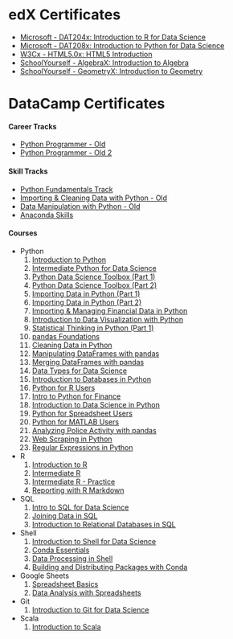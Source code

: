 **edX Certificates**
====================

- [Microsoft - DAT204x: Introduction to R for Data Science](https://courses.edx.org/certificates/8c19c917cbac4fbc88e63d20338ef546)
- [Microsoft - DAT208x: Introduction to Python for Data Science](https://courses.edx.org/certificates/2e8ec966312646ad9a5697f342b6ecff)
- [W3Cx - HTML5.0x: HTML5 Introduction](https://courses.edx.org/certificates/3a1c2b31917a4e768c693720f899969d)
- [SchoolYourself - AlgebraX: Introduction to Algebra](https://courses.edx.org/certificates/f6dbf8dcff354947aff06153b5fb8462)
- [SchoolYourself - GeometryX: Introduction to Geometry](https://courses.edx.org/certificates/f05e37b1e8a347b4bc001a2fb063210a)

**DataCamp Certificates**
=========================

#### Career Tracks

- [Python Programmer - Old](https://www.datacamp.com/statement-of-accomplishment/track/4e55c6d35b94ae97a9824dfebea38d890448feb6)
- [Python Programmer - Old 2](https://www.datacamp.com/statement-of-accomplishment/track/1de989b46e423beacca2a8fed22877fcce8519b7)

#### Skill Tracks

- [Python Fundamentals Track](https://www.datacamp.com/statement-of-accomplishment/track/5d6ed74611456e1154efe7ee70cc6d16092b543f)
- [Importing & Cleaning Data with Python - Old](https://www.datacamp.com/statement-of-accomplishment/track/c17efd4fc0cb28adeed84db9fa06c6b405294ed6)
- [Data Manipulation with Python - Old](https://www.datacamp.com/statement-of-accomplishment/track/2475226d34bacded44ad1436acd6e265394b87d5)
- [Anaconda Skills](https://www.datacamp.com/statement-of-accomplishment/track/4164d8c317b57d72493e53654211149811f6eac9)

#### Courses

- Python
    1. [Introduction to Python](https://www.datacamp.com/statement-of-accomplishment/course/2b11ec2939e7978fbc9989c1935b465b73fb99f2)
    2. [Intermediate Python for Data Science](https://www.datacamp.com/statement-of-accomplishment/course/2b1a1914a423fce52d82e7939838172078235ca0)
    3. [Python Data Science Toolbox (Part 1)](https://www.datacamp.com/statement-of-accomplishment/course/f484bf67e752e9fcce56b371e38b98e1ab06ef44)
    4. [Python Data Science Toolbox (Part 2)](https://www.datacamp.com/statement-of-accomplishment/course/d45b485905050455cbfe666a9e031c36174ffdc9)
    5. [Importing Data in Python (Part 1)](https://www.datacamp.com/statement-of-accomplishment/course/6b98832b0f9be74b9d80f99fa89bcaf280a5491a)
    6. [Importing Data in Python (Part 2)](https://www.datacamp.com/statement-of-accomplishment/course/76eca02a661167b7f947ee851ac5bbd7c49c92c4)
    7. [Importing & Managing Financial Data in Python](https://www.datacamp.com/statement-of-accomplishment/course/e2d47cda1392e3bbb8f53771ddfbc3ddef9a8962)
    8. [Introduction to Data Visualization with Python](https://www.datacamp.com/statement-of-accomplishment/course/64354331dbafb8c89d18d033d4b38782b735fdf8)
    9. [Statistical Thinking in Python (Part 1)](https://www.datacamp.com/statement-of-accomplishment/course/e5bbe7fb7e5517b2134d66ae2f7eebc6654e763e)
    10. [pandas Foundations](https://www.datacamp.com/statement-of-accomplishment/course/1c3c629ffc0ba2e76c2e73cf46c77b3ba419a408)
    11. [Cleaning Data in Python](https://www.datacamp.com/statement-of-accomplishment/course/5886a18f163cdbd12a94a404a616ad21c3f159ea)
    12. [Manipulating DataFrames with pandas](https://www.datacamp.com/statement-of-accomplishment/course/1d171e21e32f0095223226963b252b5819ad4e38)
    13. [Merging DataFrames with pandas](https://www.datacamp.com/statement-of-accomplishment/course/028ffa6da1274c761230d15e3df1930c01260041)
    14. [Data Types for Data Science](https://www.datacamp.com/statement-of-accomplishment/course/d8d22c2475509550b89cd59557a9be35be6aa9be)
    15. [Introduction to Databases in Python](https://www.datacamp.com/statement-of-accomplishment/course/0c6ee250fa36fe3d8f64b8bb6aa704a8303d828c)
    16. [Python for R Users](https://www.datacamp.com/statement-of-accomplishment/course/140b82b7ecaed3cc000a59186f9ec01098b303c0)
    17. [Intro to Python for Finance](https://www.datacamp.com/statement-of-accomplishment/course/f8443761c85741c90348217d438f72e03dc54f85)
    18. [Introduction to Data Science in Python](https://www.datacamp.com/statement-of-accomplishment/course/c7edb4a899d5ece950fdb98e522b24a7a6ffa51f)
    19. [Python for Spreadsheet Users](https://www.datacamp.com/statement-of-accomplishment/course/3d6f119e9659d25a30d664555d29809a7df369bb)
    20. [Python for MATLAB Users](https://www.datacamp.com/statement-of-accomplishment/course/dc435105e8779442167aa8104205797b3b9479ed)
    21. [Analyzing Police Activity with pandas](https://www.datacamp.com/statement-of-accomplishment/course/a7582fa36e9fb8b6e604d283eadd1eecad5ce276)
    22. [Web Scraping in Python](https://www.datacamp.com/statement-of-accomplishment/course/e2641f6abed37c9c5fd14477dd92f4ed1e2b6843)
    23. [Regular Expressions in Python](https://www.datacamp.com/statement-of-accomplishment/course/c0d451c34947f8129e7f3191062a578ac3aa6387)
- R
    1. [Introduction to R](https://www.datacamp.com/statement-of-accomplishment/course/7bdfb819d6a2c6bc4412b9dc8140c7390903124b)
    2. [Intermediate R](https://www.datacamp.com/statement-of-accomplishment/course/584be0e933ca29820d42f5a2824c31ccb2d622b8)
    3. [Intermediate R - Practice](https://www.datacamp.com/statement-of-accomplishment/course/b75a4bf5b1f9c3906f8ed4d599b8c762e7233080)
    4. [Reporting with R Markdown](https://www.datacamp.com/statement-of-accomplishment/course/7035e809e0d9b5f3882397dfe33045f2a7b9c70b)
- SQL  
    1. [Intro to SQL for Data Science](https://www.datacamp.com/statement-of-accomplishment/course/95d5b6e23cab269f2efae12defcfad77b94b88c6)
    2. [Joining Data in SQL](https://www.datacamp.com/statement-of-accomplishment/course/7f6c81ac720c8413812f3df35d1dfceac68a81f5)
    3. [Introduction to Relational Databases in SQL](https://www.datacamp.com/statement-of-accomplishment/course/fc74d0252f30a18d87748dcbe2e5241c5ac6f2cb)
- Shell    
    1. [Introduction to Shell for Data Science](https://www.datacamp.com/statement-of-accomplishment/course/197617016c96525b6200df58b12dead663a812d2)
    2. [Conda Essentials](https://www.datacamp.com/statement-of-accomplishment/course/05ca24c68b7e291e2792a799998ddfb9c48b037d)
    3. [Data Processing in Shell](https://www.datacamp.com/statement-of-accomplishment/course/066b448fafb7d9ac9207cb0f18ce57e6f48e4764)
    4. [Building and Distributing Packages with Conda](https://www.datacamp.com/statement-of-accomplishment/course/62189d64d5640616385ebaf858e3b81a766c78ff)    
- Google Sheets     
    1. [Spreadsheet Basics](https://www.datacamp.com/statement-of-accomplishment/course/4e2cca0b0abed14a14d0ea3756fce42be408ab1e)
    2. [Data Analysis with Spreadsheets](https://www.datacamp.com/statement-of-accomplishment/course/b14f002cba04903f9fd32142e558767f27b7348a)
- Git    
    1. [Introduction to Git for Data Science](https://www.datacamp.com/statement-of-accomplishment/course/95b42c39f12ca2a1e53d246f627be3dc7c16ee29)
- Scala
    1. [Introduction to Scala](https://www.datacamp.com/statement-of-accomplishment/course/5ae08a282efd8f1914843023a306e22a2f5990a8)
